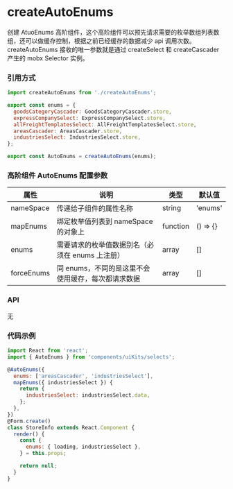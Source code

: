 # createAutoEnums

创建 AtuoEnums 高阶组件，这个高阶组件可以预先请求需要的枚举数组列表数组，还可以做缓存控制，根据之前已经缓存的数据减少 api 调用次数。createAutoEnums 接收的唯一参数就是通过 createSelect 和 createCascader 产生的 mobx Selector 实例。

### 引用方式

```javascript
import createAutoEnums from './createAutoEnums';

export const enums = {
  goodsCategoryCascader: GoodsCategoryCascader.store,
  expressCompanySelect: ExpressCompanySelect.store,
  allFreightTemplatesSelect: AllFreightTemplatesSelect.store,
  areasCascader: AreasCascader.store,
  industriesSelect: IndustriesSelect.store,
};

export const AutoEnums = createAutoEnums(enums);
```

### 高阶组件 AutoEnums 配置参数

| 属性       | 说明                                               | 类型     | 默认值   |
| ---------- | -------------------------------------------------- | -------- | -------- |
| nameSpace  | 传递给子组件的属性名称                             | string   | 'enums'  |
| mapEnums   | 绑定枚举值列表到 nameSpace 的对象上                | function | () => {} |
| enums      | 需要请求的枚举值数据别名（必须在 enums 上注册）    | array    | []       |
| forceEnums | 同 enums，不同的是这里不会使用缓存，每次都请求数据 | array    | []       |

### API

无

### 代码示例

```javascript
import React from 'react';
import { AutoEnums } from 'components/uiKits/selects';

@AutoEnums({
  enums: ['areasCascader', 'industriesSelect'],
  mapEnums({ industriesSelect }) {
    return {
      industriesSelect: industriesSelect.data,
    };
  },
})
@Form.create()
class StoreInfo extends React.Component {
  render() {
    const {
      enums: { loading, industriesSelect },
    } = this.props;

    return null;
  }
}
```
